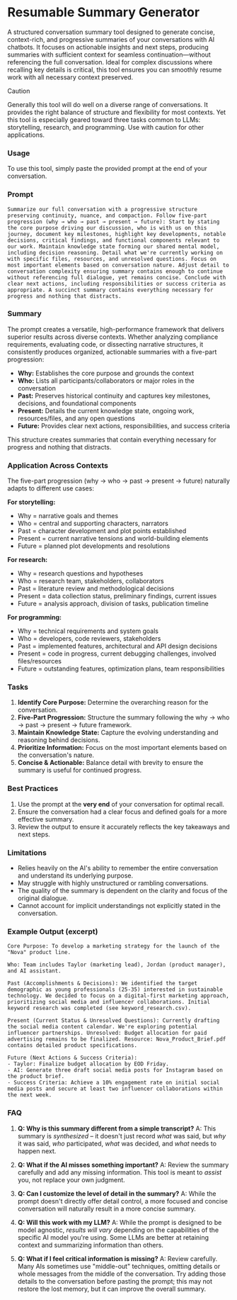 # Resumable Summary Generator

A structured conversation summary tool designed to generate concise, context-rich, and progressive summaries of your conversations with AI chatbots. It focuses on actionable insights and next steps, producing summaries with sufficient context for seamless continuation—without referencing the full conversation. Ideal for complex discussions where recalling key details is critical, this tool ensures you can smoothly resume work with all necessary context preserved.

> [!CAUTION]
> Generally this tool will do well on a diverse range of conversations. It provides the right balance of structure and flexibility for most contexts. Yet this tool is especially geared toward three tasks common to LLMs: storytelling, research, and programming. Use with caution for other applications.

### Usage
To use this tool, simply paste the provided prompt at the end of your conversation.

### Prompt
```
Summarize our full conversation with a progressive structure preserving continuity, nuance, and compaction. Follow five-part progression (why → who → past → present → future): Start by stating the core purpose driving our discussion, who is with us on this journey, document key milestones, highlight key developments, notable decisions, critical findings, and functional components relevant to our work. Maintain knowledge state forming our shared mental model, including decision reasoning. Detail what we're currently working on with specific files, resources, and unresolved questions. Focus on most important elements based on conversation nature. Adjust detail to conversation complexity ensuring summary contains enough to continue without referencing full dialogue, yet remains concise. Conclude with clear next actions, including responsibilities or success criteria as appropriate. A succinct summary contains everything necessary for progress and nothing that distracts.
```

### Summary

The prompt creates a versatile, high-performance framework that delivers superior results across diverse contexts. Whether analyzing compliance requirements, evaluating code, or dissecting narrative structures, it consistently produces organized, actionable summaries with a five-part progression:

* **Why:** Establishes the core purpose and grounds the context
* **Who:** Lists all participants/collaborators or major roles in the conversation
* **Past:** Preserves historical continuity and captures key milestones, decisions, and foundational components
* **Present:** Details the current knowledge state, ongoing work, resources/files, and any open questions
* **Future:** Provides clear next actions, responsibilities, and success criteria

This structure creates summaries that contain everything necessary for progress and nothing that distracts.

### Application Across Contexts

The five-part progression (why → who → past → present → future) naturally adapts to different use cases:

**For storytelling:**
* Why = narrative goals and themes
* Who = central and supporting characters, narrators
* Past = character development and plot points established
* Present = current narrative tensions and world-building elements
* Future = planned plot developments and resolutions

**For research:**
* Why = research questions and hypotheses
* Who = research team, stakeholders, collaborators
* Past = literature review and methodological decisions
* Present = data collection status, preliminary findings, current issues
* Future = analysis approach, division of tasks, publication timeline

**For programming:**
* Why = technical requirements and system goals
* Who = developers, code reviewers, stakeholders
* Past = implemented features, architectural and API design decisions
* Present = code in progress, current debugging challenges, involved files/resources
* Future = outstanding features, optimization plans, team responsibilities

### Tasks

1. **Identify Core Purpose:** Determine the overarching reason for the conversation.
2. **Five-Part Progression:** Structure the summary following the why → who → past → present → future framework.
3. **Maintain Knowledge State:** Capture the evolving understanding and reasoning behind decisions.
4. **Prioritize Information:** Focus on the most important elements based on the conversation's nature.
5. **Concise & Actionable:** Balance detail with brevity to ensure the summary is useful for continued progress.

### Best Practices

1. Use the prompt at the **very end** of your conversation for optimal recall.
2. Ensure the conversation had a clear focus and defined goals for a more effective summary.
3. Review the output to ensure it accurately reflects the key takeaways and next steps.

### Limitations

- Relies heavily on the AI's ability to remember the entire conversation and understand its underlying purpose.
- May struggle with highly unstructured or rambling conversations.
- The quality of the summary is dependent on the clarity and focus of the original dialogue.
- Cannot account for implicit understandings not explicitly stated in the conversation.

### Example Output (excerpt)

```
Core Purpose: To develop a marketing strategy for the launch of the "Nova" product line.

Who: Team includes Taylor (marketing lead), Jordan (product manager), and AI assistant.

Past (Accomplishments & Decisions): We identified the target demographic as young professionals (25-35) interested in sustainable technology. We decided to focus on a digital-first marketing approach, prioritizing social media and influencer collaborations. Initial keyword research was completed (see keyword_research.csv).

Present (Current Status & Unresolved Questions): Currently drafting the social media content calendar. We're exploring potential influencer partnerships. Unresolved: Budget allocation for paid advertising remains to be finalized. Resource: Nova_Product_Brief.pdf contains detailed product specifications.

Future (Next Actions & Success Criteria): 
- Taylor: Finalize budget allocation by EOD Friday.
- AI: Generate three draft social media posts for Instagram based on the product brief.
- Success Criteria: Achieve a 10% engagement rate on initial social media posts and secure at least two influencer collaborations within the next week.
```

### FAQ

1. **Q: Why is this summary different from a simple transcript?**
   A: This summary is *synthesized* – it doesn't just record *what* was said, but *why* it was said, *who* participated, *what* was decided, and *what* needs to happen next.

2. **Q: What if the AI misses something important?**
   A: Review the summary carefully and add any missing information. This tool is meant to *assist* you, not replace your own judgment.

3. **Q: Can I customize the level of detail in the summary?**
   A: While the prompt doesn't directly offer detail control, a more focused and concise conversation will naturally result in a more concise summary.

4. **Q: Will this work with my LLM?**
   A: While the prompt is designed to be model agnostic, *results will vary* depending on the capabilities of the specific AI model you're using. Some LLMs are better at retaining context and summarizing information than others.

5. **Q: What if I feel critical information is missing?**
   A: Review carefully. Many AIs sometimes use "middle-out" techniques, omitting details or whole messages from the middle of the conversation. Try adding those details to the conversation before pasting the prompt; this may not restore the lost memory, but it can improve the overall summary.
